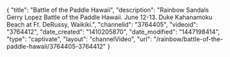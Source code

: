 {
    "title": "Battle of the Paddle Hawaii",
    "description": "Rainbow Sandals Gerry Lopez Battle of the Paddle Hawaii. June 12-13. Duke Kahanamoku Beach at Ft. DeRussy, Waikiki.",
    "channelid": "3764405",
    "videoid": "3764412",
    "date_created": "1410205870",
    "date_modified": "1447198414",
    "type": "captivate",
    "layout": "channelVideo",
    "url": "\/rainbow\/battle-of-the-paddle-hawaii\/3764405-3764412"
}